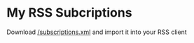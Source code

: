 # My RSS Subcriptions

Download [/subscriptions.xml](/subscriptions.xml) and import it into your RSS client

